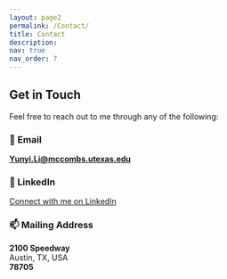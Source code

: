 ```yaml
---
layout: page2
permalink: /Contact/
title: Contact
description: 
nav: true
nav_order: 7
---
```


## Get in Touch

Feel free to reach out to me through any of the following:

### 📧 Email  
**Yunyi.Li@mccombs.utexas.edu**

### 💼 LinkedIn  
[Connect with me on LinkedIn](https://www.linkedin.com/in/yunyi-li/)

### 📫 Mailing Address  
**2100 Speedway**  
Austin, TX, USA  
**78705**
